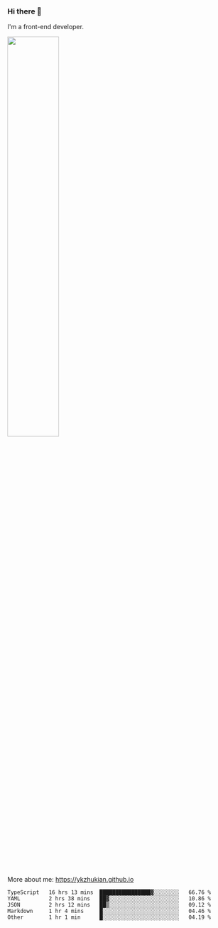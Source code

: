 ### Hi there 👋

I'm a front-end developer.

[<img width="48%" src="https://github-readme-stats.vercel.app/api?username=ykzhukian&show_icons=true&theme=dracula">](https://github.com/anuraghazra/github-readme-stats)

More about me: 
https://ykzhukian.github.io

<!--START_SECTION:waka-->

```text
TypeScript   16 hrs 13 mins  ████████████████▓░░░░░░░░   66.76 %
YAML         2 hrs 38 mins   ██▓░░░░░░░░░░░░░░░░░░░░░░   10.86 %
JSON         2 hrs 12 mins   ██▒░░░░░░░░░░░░░░░░░░░░░░   09.12 %
Markdown     1 hr 4 mins     █░░░░░░░░░░░░░░░░░░░░░░░░   04.46 %
Other        1 hr 1 min      █░░░░░░░░░░░░░░░░░░░░░░░░   04.19 %
```

<!--END_SECTION:waka-->
